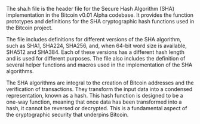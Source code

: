 The sha.h file is the header file for the Secure Hash Algorithm (SHA) implementation in the Bitcoin v0.01 Alpha codebase. It provides the function prototypes and definitions for the SHA cryptographic hash functions used in the Bitcoin project.

The file includes definitions for different versions of the SHA algorithm, such as SHA1, SHA224, SHA256, and, when 64-bit word size is available, SHA512 and SHA384. Each of these versions has a different hash length and is used for different purposes. The file also includes the definition of several helper functions and macros used in the implementation of the SHA algorithms.

The SHA algorithms are integral to the creation of Bitcoin addresses and the verification of transactions. They transform the input data into a condensed representation, known as a hash. This hash function is designed to be a one-way function, meaning that once data has been transformed into a hash, it cannot be reversed or decrypted. This is a fundamental aspect of the cryptographic security that underpins Bitcoin.
